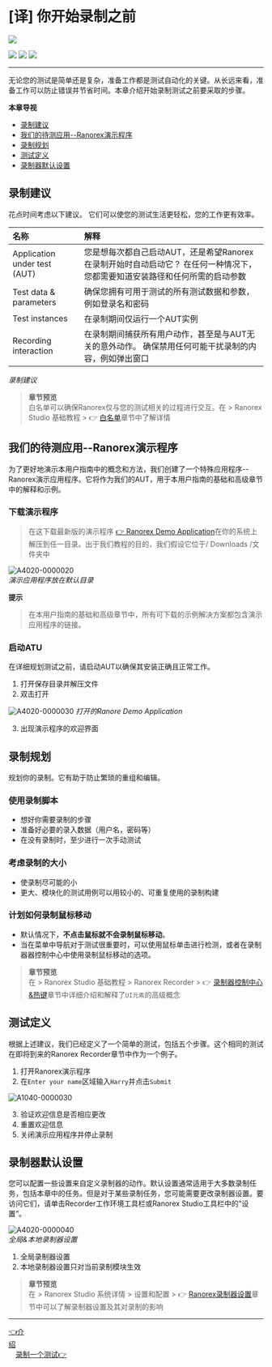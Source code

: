 # [译] 你开始录制之前


[![](https://img.shields.io/badge/OfficialPage-ClickMe-blue.svg?longCache=true&style=flat-square)][0]  

[![](https://img.shields.io/badge/Translator-TaylorTaurus-42B983.svg?longCache=true&style=flat-square)](https://github.com/taylortaurus) 
![](https://img.shields.io/badge/TranslateTime-2018年9月27日-green.svg?longCache=true&style=flat-square)
![](https://img.shields.io/badge/UpdateTime-2019年9月5日-green.svg?longCache=true&style=flat-square)

---

无论您的测试是简单还是复杂，准备工作都是测试自动化的关键。从长远来看，准备工作可以防止错误并节省时间。本章介绍开始录制测试之前要采取的步骤。

**本章导视**

- [录制建议](#录制建议)
- [我们的待测应用--Ranorex演示程序](#我们的待测应用--ranorex演示程序)
- [录制规划](#录制规划)
- [测试定义](#测试定义)
- [录制器默认设置](#录制器默认设置)

## 录制建议

花点时间考虑以下建议。 它们可以使您的测试生活更轻松，您的工作更有效率。

|名称|解释|
|:--|:--|
|Application under test (AUT)|您是想每次都自己启动AUT，还是希望Ranorex在录制开始时自动启动它？ 在任何一种情况下，您都需要知道安装路径和任何所需的启动参数|
|Test data & parameters|确保您拥有可用于测试的所有测试数据和参数，例如登录名和密码|
|Test instances|在录制期间仅运行一个AUT实例|
|Recording interaction|在录制期间捕获所有用户动作，甚至是与AUT无关的意外动作。 确保禁用任何可能干扰录制的内容，例如弹出窗口|
*录制建议*  

> **章节预览**  
> 白名单可以确保Ranorex仅与您的测试相关的过程进行交互。在 \> Ranorex Studio 基础教程 \> 👉 [白名单][1]章节中了解详情


## 我们的待测应用--Ranorex演示程序

为了更好地演示本用户指南中的概念和方法，我们创建了一个特殊应用程序--Ranorex演示应用程序。它将作为我们的AUT，用于本用户指南的基础和高级章节中的解释和示例。

### 下载演示程序

> 在这下载最新版的演示程序 [👉 Ranorex Demo Application][5]在你的系统上解压到任一目录。出于我们教程的目的，我们假设它位于/ Downloads /文件夹中

![A4020-0000020](https://gitee.com/taylortaurus/RX_UserGuide_GitBook_Picbed/raw/master/RanorexRecorder/A4020-0000020.png)  
*演示应用程序放在默认目录*  

**提示**  
> 在本用户指南的基础和高级章节中，所有可下载的示例解决方案都包含演示应用程序的链接。

### 启动ATU

在详细规划测试之前，请启动AUT以确保其安装正确且正常工作。

1. 打开保存目录并解压文件
2. 双击打开

![A4020-0000030](https://gitee.com/taylortaurus/RX_UserGuide_GitBook_Picbed/raw/master/RanorexRecorder/A4020-0000030.png)
*打开的Ranore Demo Application*  

3. 出现演示程序的欢迎界面

## 录制规划

规划你的录制。它有助于防止繁琐的重组和编辑。

### 使用录制脚本

- 想好你需要录制的步骤
- 准备好必要的录入数据（用户名，密码等）
- 在没有录制时，至少进行一次手动测试

### 考虑录制的大小

- 使录制尽可能的小
- 更大、模块化的测试用例可以用较小的、可重复使用的录制构建

### 计划如何录制鼠标移动

- 默认情况下，**不点击鼠标就不会录制鼠标移动**。
- 当在菜单中导航对于测试很重要时，可以使用鼠标单击进行检测，或者在录制器器控制中心中使用录制鼠标移动的选项。


> **章节预览**  
> 在 \> Ranorex Studio 基础教程 \> Ranorex Recorder \> 👉 [录制器控制中心&热键][2]章节中详细介绍和解释了`UI元素`的高级概念

## 测试定义

根据上述建议，我们已经定义了一个简单的测试，包括五个步骤。这个相同的测试在即将到来的Ranorex Recorder章节中作为一个例子。

1. 打开Ranorex演示程序
2. 在`Enter your name`区域输入`Harry`并点击`Submit`

![A1040-0000030](https://gitee.com/taylortaurus/RX_UserGuide_GitBook_Picbed/raw/master/RanorexRecorder/A1040-0000030.gif)  

3. 验证欢迎信息是否相应更改
4. 重置欢迎信息
5. 关闭演示应用程序并停止录制

## 录制器默认设置

您可以配置一些设置来自定义录制器的动作。默认设置通常适用于大多数录制任务，包括本章中的任务。但是对于某些录制任务，您可能需要更改录制器设置。要访问它们，请单击Recorder工作环境工具栏或Ranorex Studio工具栏中的“设置”。

![A4020-0000040](https://gitee.com/taylortaurus/RX_UserGuide_GitBook_Picbed/raw/master/RanorexRecorder/A4020-0000040.png)  
*全局&本地录制器设置*  

1. 全局录制器设置
2. 本地录制器设置只对当前录制模块生效

> **章节预览**  
> 在 \> Ranorex Studio 系统详情 \> 设置和配置 \> 👉 [Ranorex录制器设置][3]章节中可以了解录制器设置及其对录制的影响

---
[👈介绍][4]&emsp;&emsp;&emsp;&emsp;&emsp;&emsp;&emsp;&emsp;&emsp;&emsp;&emsp;&emsp;&emsp;&emsp;&emsp;&emsp;&emsp;&emsp;&emsp;&emsp;&emsp;&emsp;&emsp;&emsp;&emsp;&emsp;&emsp;&emsp;&emsp;&emsp;&emsp;&emsp;&emsp;&emsp;&emsp;&emsp;[录制一个测试👉][6]

[0]: https://www.ranorex.com/help/latest/ranorex-studio-fundamentals/ranorex-recorder/before-you-start-recording/
[1]: ..//..//ranorex-studio-fundamentals/whitelisting/introduction.html
[2]: ./[译]录制器控制中心和热键.html
[3]: ..//..//..//ranorex-studio-system-details/settings-configuration/[译]Ranorex录制器设置.html
[4]: .\introduction.html
[5]:https://www.ranorex.com/rx-media/rx-user-guide/v8.2/download/RxDemoApp.zip
[6]:.\recording-a-test.html

